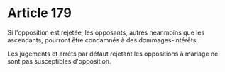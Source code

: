 # Article 179

Si l'opposition est rejetée, les opposants, autres néanmoins que les ascendants, pourront être condamnés à des dommages-intérêts.

Les jugements et arrêts par défaut rejetant les oppositions à mariage ne sont pas susceptibles d'opposition.
